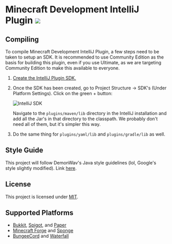 Minecraft Development IntelliJ Plugin <a href="https://ci.demonwav.com/viewType.html?buildTypeId=MinecraftDevIntelliJ_Build"><img src="https://ci.demonwav.com/app/rest/builds/buildType(id:MinecraftDevIntelliJ_Build)/statusIcon"/></a>
=========================================================================================================================================================================================================================================

Compiling
---------

To compile Minecraft Development IntelliJ Plugin, a few steps need to be
taken to setup an SDK. It is recommended to use Community Edition as the
basis for building this plugin, even if you use Ultimate, as we are
targeting Community Edition to make this available to everyone.

1. [Create the IntelliJ Plugin SDK.](http://www.jetbrains.org/intellij/sdk/docs/basics/getting_started/setting_up_environment.html)
2. Once the SDK has been created, go to Project Structure -> SDK's
   (Under Platform Settings). Click on the green + button:
   
   ![IntelliJ SDK](http://i.imgur.com/kn0A7cK.png)
   
   Navigate to the `plugins/maven/lib` directory
   in the IntelliJ installation and add all the Jar's in that directory to
   the classpath. We probably don't need all of them, but it's simpler this
   way.
3. Do the same thing for `plugins/yaml/lib` and `plugins/gradle/lib` as well.

Style Guide
-----------

This project will follow DemonWav's Java style guidelines (lol, Google's
style slightly modified). Link [here](http://www.demonwav.com/style).

License
-------

This project is licensed under [MIT](LICENSE.txt).

Supported Platforms
-------------------

- [Bukkit](https://hub.spigotmc.org/stash/projects/SPIGOT/repos/bukkit/browse), [Spigot](https://spigotmc.org/), and [Paper](https://paper.emc.gs)
- [Minecraft Forge](http://minecraftforge.net/forum) and [Sponge](https://www.spongepowered.org/)
- [BungeeCord](https://www.spigotmc.org/wiki/bungeecord/) and [Waterfall](https://getwaterfall.xyz/)

